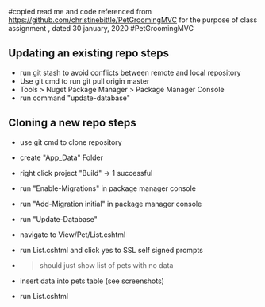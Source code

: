 #copied read me and code referenced from https://github.com/christinebittle/PetGroomingMVC for the purpose of class assignment , dated 30 january, 2020 
#PetGroomingMVC

## Updating an existing repo steps
- run git stash to avoid conflicts between remote and local repository
- Use git cmd to run git pull origin master
- Tools > Nuget Package Manager > Package Manager Console
- run command "update-database"

## Cloning a new repo steps
- use git cmd to clone repository
- create "App_Data" Folder
- right click project "Build" -> 1 successful
- run "Enable-Migrations" in package manager console
- run "Add-Migration initial" in package manager console
- run "Update-Database"
- navigate to View/Pet/List.cshtml
- run List.cshtml and click yes to SSL self signed prompts
- > should just show list of pets with no data

- insert data into pets table (see screenshots)

- run List.cshtml
